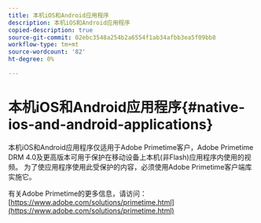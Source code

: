 ```yaml
---
title: 本机iOS和Android应用程序
description: 本机iOS和Android应用程序
copied-description: true
source-git-commit: 02ebc3548a254b2a6554f1ab34afbb3ea5f09bb8
workflow-type: tm+mt
source-wordcount: '82'
ht-degree: 0%

---
```


# 本机iOS和Android应用程序{#native-ios-and-android-applications}

本机iOS和Android应用程序仅适用于Adobe Primetime客户，Adobe Primetime DRM 4.0及更高版本可用于保护在移动设备上本机(非Flash)应用程序内使用的视频。 为了使应用程序使用此受保护的内容，必须使用Adobe Primetime客户端库实施它。

有关Adobe Primetime的更多信息，请访问： [https://www.adobe.com/solutions/primetime.html](https://www.adobe.com/solutions/primetime.html)
